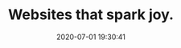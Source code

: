 ---
date: 2020-07-01 19:30:41
link:
  source: pocket
  source_url: https://getpocket.com
  text: Websites that spark joy.
  url: https://whimsical.club/
source: pocket
syndicated:
- type: pocket
  url: https://whimsical.club/
- type: mastodon
  url: https://mastodon.technology/users/roytang/statuses/104440293624193375
- type: twitter
  url: https://twitter.com/roytang/statuses/1278413104825524224/
title: Websites that spark joy.
---